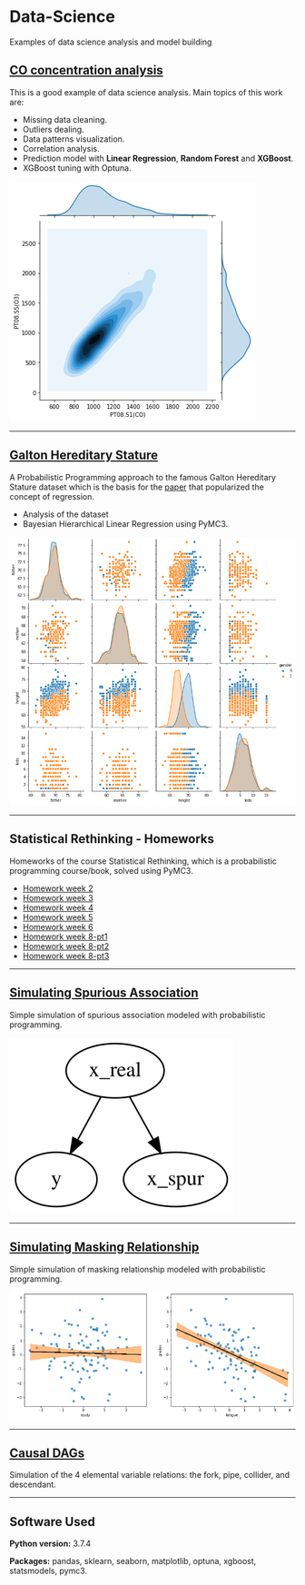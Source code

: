 # Data-Science
Examples of data science analysis and model building

## [CO concentration analysis](https://github.com/elisiojsj/Data-Science/blob/master/CO_concentration-analysis.ipynb)
This is a good example of data science analysis. Main topics of this work are: 
* Missing data cleaning.
* Outliers dealing.
* Data patterns visualization.
* Correlation analysis.
* Prediction model with **Linear Regression**, **Random Forest** and **XGBoost**.
* XGBoost tuning with Optuna.

 ![Correlation](https://github.com/elisiojsj/Data-Science/blob/master/images/CO_corr.png)

---

## [Galton Hereditary Stature](https://github.com/elisiojsj/Data-Science/blob/master/Galton_Hereditary_Stature-analysis.ipynb)
A Probabilistic Programming approach to the famous Galton Hereditary Stature dataset which is the basis for the [paper](http://galton.org/essays/1880-1889/galton-1886-jaigi-regression-stature.pdf) that popularized the concept of regression.
* Analysis of the dataset
* Bayesian Hierarchical Linear Regression using PyMC3.

![Galton](https://github.com/elisiojsj/Data-Science/blob/master/images/galton_height.png)

---

## Statistical Rethinking - Homeworks
Homeworks of the course Statistical Rethinking, which is a probabilistic programming course/book, solved using PyMC3.
* [Homework week 2](https://github.com/elisiojsj/Data-Science/blob/master/homeworks_statistical_rethinking/homework_week2.ipynb)
* [Homework week 3](https://github.com/elisiojsj/Data-Science/blob/master/homeworks_statistical_rethinking/homework_week3.ipynb)
* [Homework week 4](https://github.com/elisiojsj/Data-Science/blob/master/homeworks_statistical_rethinking/homework_week4.ipynb)
* [Homework week 5](https://github.com/elisiojsj/Data-Science/blob/master/homeworks_statistical_rethinking/homework_week5.ipynb)
* [Homework week 6](https://github.com/elisiojsj/Data-Science/blob/master/homeworks_statistical_rethinking/homework_week6.ipynb)
* [Homework week 8-pt1](https://github.com/elisiojsj/Data-Science/blob/master/homeworks_statistical_rethinking/homework_week8.ipynb)
* [Homework week 8-pt2](https://github.com/elisiojsj/Data-Science/blob/master/homeworks_statistical_rethinking/homework_week8-pt2.ipynb)
* [Homework week 8-pt3](https://github.com/elisiojsj/Data-Science/blob/master/homeworks_statistical_rethinking/homework_week8-pt3.ipynb)

---

## [Simulating Spurious Association](https://github.com/elisiojsj/Data-Science/blob/master/Spurious_association_simulation.ipynb)
Simple simulation of spurious association modeled with probabilistic programming.

![Spurious](https://github.com/elisiojsj/Data-Science/blob/master/images/spur.svg)

---

## [Simulating Masking Relationship ](https://github.com/elisiojsj/Data-Science/blob/master/Masking_relationship_simulation.ipynb)
Simple simulation of masking relationship modeled with probabilistic programming.

![Masking](https://github.com/elisiojsj/Data-Science/blob/master/images/masking.png)

---

## [Causal DAGs](https://github.com/elisiojsj/Data-Science/blob/master/Causal_DAGs.ipynb)
Simulation of the 4 elemental variable relations: the fork, pipe, collider, and descendant.

---


## Software Used
**Python version:** 3.7.4

**Packages:** pandas, sklearn, seaborn, matplotlib, optuna, xgboost, statsmodels, pymc3. 
